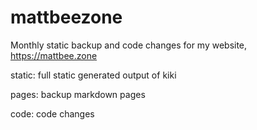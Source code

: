 # mattbeezone
Monthly static backup and code changes for my website, https://mattbee.zone

static: full static generated output of kiki

pages: backup markdown pages

code: code changes
